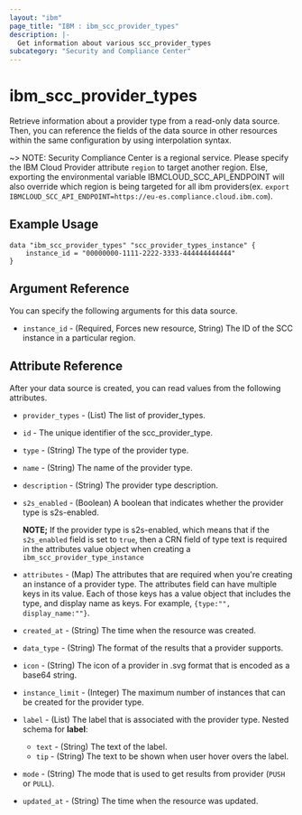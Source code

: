 ```yaml
---
layout: "ibm"
page_title: "IBM : ibm_scc_provider_types"
description: |-
  Get information about various scc_provider_types
subcategory: "Security and Compliance Center"
---
```


# ibm_scc_provider_types

Retrieve information about a provider type from a read-only data source. Then, you can reference the fields of the data source in other resources within the same configuration by using interpolation syntax.

~> NOTE: Security Compliance Center is a regional service. Please specify the IBM Cloud Provider attribute `region` to target another region. Else, exporting the environmental variable IBMCLOUD_SCC_API_ENDPOINT will also override which region is being targeted for all ibm providers(ex. `export IBMCLOUD_SCC_API_ENDPOINT=https://eu-es.compliance.cloud.ibm.com`).

## Example Usage

```hcl
data "ibm_scc_provider_types" "scc_provider_types_instance" {
    instance_id = "00000000-1111-2222-3333-444444444444"
}
```

## Argument Reference

You can specify the following arguments for this data source.

* `instance_id` - (Required, Forces new resource, String) The ID of the SCC instance in a particular region.


## Attribute Reference

After your data source is created, you can read values from the following attributes.

* `provider_types` - (List) The list of provider_types.

* `id` - The unique identifier of the scc_provider_type.

* `type` - (String) The type of the provider type.

* `name` - (String) The name of the provider type.

* `description` - (String) The provider type description.

* `s2s_enabled` - (Boolean) A boolean that indicates whether the provider type is s2s-enabled.
  
  **NOTE;** If the provider type is s2s-enabled, which means that if the `s2s_enabled` field is set to `true`, then a CRN field of type text is required in the attributes value object when creating a `ibm_scc_provider_type_instance`

* `attributes` - (Map) The attributes that are required when you're creating an instance of a provider type. The attributes field can have multiple  keys in its value. Each of those keys has a value  object that includes the type, and display name as keys. For example, `{type:"", display_name:""}`. 

* `created_at` - (String) The time when the resource was created.

* `data_type` - (String) The format of the results that a provider supports.

* `icon` - (String) The icon of a provider in .svg format that is encoded as a base64 string.

* `instance_limit` - (Integer) The maximum number of instances that can be created for the provider type.

* `label` - (List) The label that is associated with the provider type.
Nested schema for **label**:
	* `text` - (String) The text of the label.
	* `tip` - (String) The text to be shown when user hover overs the label.

* `mode` - (String) The mode that is used to get results from provider (`PUSH` or `PULL`).

* `updated_at` - (String) The time when the resource was updated.

